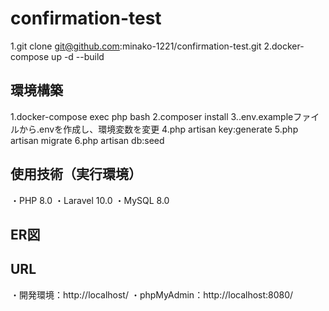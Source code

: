 # confirmation-test
1.git clone git@github.com:minako-1221/confirmation-test.git
2.docker-compose up -d --build

## 環境構築
1.docker-compose exec php bash
2.composer install
3..env.exampleファイルから.envを作成し、環境変数を変更
4.php artisan key:generate
5.php artisan migrate
6.php artisan db:seed

## 使用技術（実行環境）
・PHP 8.0
・Laravel 10.0
・MySQL 8.0

## ER図


## URL
・開発環境：http://localhost/
・phpMyAdmin：http://localhost:8080/